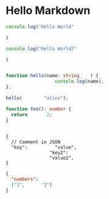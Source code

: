# Hello      Markdown

```js
console.log("Hello World"

)
```

```javascript
console.log("Hello World2"

)
```

```ts

function hello(name: string    ) {
                  console.log(name);
};

hello(        "alice");
```

```typescript
function foo(): number {
  return       2;
}
```

```jsonc

{
  // Comment in JSON
  "key":          "value",
                "key2":      
                "value2",
}

```

```json
{
  "numbers":
  ["1",      "2"]
}
```
